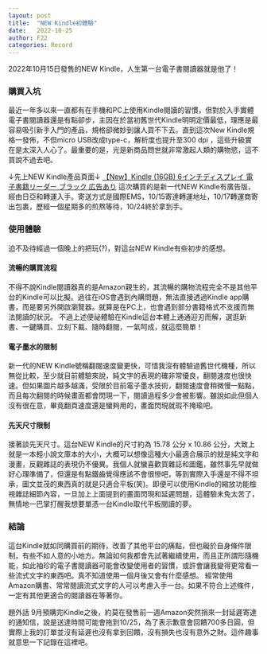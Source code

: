 ```yaml
---
layout: post
title:  "NEW Kindle初體驗"
date:   2022-10-25
author: F22
categories: Record
---
```


2022年10月15日發售的NEW Kindle，人生第一台電子書閱讀器就是他了！

<!--more-->

### 購買入坑
最近一年多以來一直都有在手機和PC上使用Kindle閱讀的習慣，但對於入手實體電子書閱讀器還是有點卻步，主因在於當初舊世代Kindle明明定價最低，理應是最容易吸引新手入門的產品，規格卻微妙到讓人買不下去。直到這次New Kindle規格一發佈，不但micro USB改成type-c，解析度也提升至300 dpi ，這些升級實在是太深入人心了。最重要的是，光是新商品問世就非常激起人類的購物慾，這不買說不過去吧。

↓先上NEW Kindle產品頁面↓
[【New】Kindle (16GB) 6インチディスプレイ 電子書籍リーダー ブラック 広告あり](https://www.amazon.co.jp/gp/product/B09SWTXTNV/)
這次購買的是新一代NEW Kindle有廣告版，經由日亞和轉運入手。寄送方式是國際EMS，10/15寄達轉運地址，10/17轉運商寄出包裹，歷經一個星期多的煎熬等待，10/24終於拿到手。

### 使用體驗
迫不及待經過一個晚上的把玩(?)，對這台NEW Kindle有些初步的感想。
#### 流暢的購買流程
不得不說Kindle閱讀器真的是Amazon親生的，其流暢的購物流程完全不是其他平台的Kindle可以比擬。過往在iOS會遇到內購問題，無法直接透過Kindle app購書，而是要另外開啟瀏覽器。就算是在PC上，也會遇到部分書籍格式不支援而無法閱讀的狀況。
不過上述便祕體驗在Kindle這台本體上通通迎刃而解，選逛新書、一鍵購買、立刻下載、隨時翻閱，一氣呵成，就這麼簡單！
#### 電子墨水的限制
新一代的NEW Kindle號稱翻閱速度變更快，可惜我沒有體驗過舊世代機種，所以無從比較，至少就目前體驗來說，純文字的表現的確非常優良，翻閱速度也很快速。但如果圖片越多越滿，受限於目前電子墨水技術，翻閱速度會稍微慢一點點，而且每次翻閱的時候畫面都會閃現一下，閱讀過程多少會被影響。雖說如此但個人沒有很在意，畢竟翻頁速度還是蠻夠用的，畫面閃現就瑕不掩瑜吧。
#### 先天尺寸限制
接著談先天尺寸。這台NEW Kindle的尺寸約為 15.78 公分 x 10.86 公分，大致上就是一本輕小說文庫本的大小，大概可以想像這種大小最適合展示的就是純文字和漫畫，反觀雜誌的表現仍不優異。我個人就蠻喜歡買雜誌和圖鑑，雖然事先早就做好心理準備了，但還是有點鐵齒覺得應該不會很慘吧，等到實際入手還是不得不坦承，圖文並茂的東西真的就是只適合平板(笑)。即便可以使用Kindle的縮放功能檢視雜誌細節內容，一旦加上上面提到的畫面閃現和延遲問題，這體驗未免太苦了，無情地一巴掌打醒我想要單憑一台Kindle取代平板閱讀的夢。

### 結論
這台Kindle就如同購買前的期待，改善了其他平台的痛點，但也礙於自身條件限制，有些不如人意的小地方。無論如何我都會先試著繼續使用，而且正所謂形隨機能，如此袖珍的電子書閱讀器可能會改變使用者的習慣，或許會讓我變得更常看一些流式文字的東西吧。真不知道使用一個月後又會有什麼感想。
經常使用Amazon購書、常常閱讀流式文字的人可以考慮入手一台。如果不符合上述條件，一定有其他更適合的閱讀器在等著你。

題外話
9月預購完Kindle之後，約莫在發售前一週Amazon突然捎來一封延遲寄達的通知信，說是送達時間可能會拖到10/25，為了表示歉意會回饋700多日圓，但實際上我的訂單並沒有延遲也沒有拿到回饋，沒有損失也沒有意外之財。這件趣事就意思一下記錄在這裡吧。
